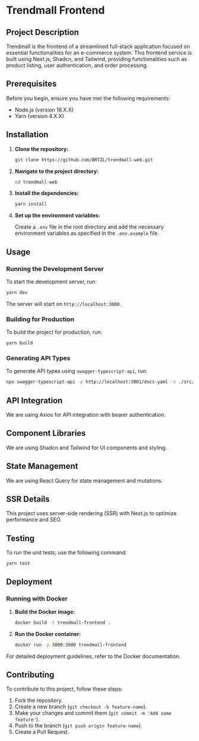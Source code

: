 # Trendmall Frontend

## Project Description

Trendmall is the frontend of a streamlined full-stack application focused on essential functionalities for an e-commerce system. This frontend service is built using Next.js, Shadcn, and Tailwind, providing functionalities such as product listing, user authentication, and order processing.

## Prerequisites

Before you begin, ensure you have met the following requirements:

- Node.js (version 18.X.X)
- Yarn (version 4.X.X)

## Installation

1. **Clone the repository:**

   ```bash
   git clone https://github.com/BRTZL/trendmall-web.git
   ```

2. **Navigate to the project directory:**

   ```bash
   cd trendmall-web
   ```

3. **Install the dependencies:**

   ```bash
   yarn install
   ```

4. **Set up the environment variables:**

   Create a `.env` file in the root directory and add the necessary environment variables as specified in the `.env.example` file.

## Usage

### Running the Development Server

To start the development server, run:

```bash
yarn dev
```

The server will start on `http://localhost:3000`.

### Building for Production

To build the project for production, run:

```bash
yarn build
```

### Generating API Types

To generate API types using `swagger-typescript-api`, run:

```bash
npx swagger-typescript-api -p http://localhost:3001/docs-yaml -o ./src/types -n api.ts --axios
```

## API Integration

We are using Axios for API integration with bearer authentication.

## Component Libraries

We are using Shadcn and Tailwind for UI components and styling.

## State Management

We are using React Query for state management and mutations.

## SSR Details

This project uses server-side rendering (SSR) with Next.js to optimize performance and SEO.

## Testing

To run the unit tests, use the following command:

```bash
yarn test
```

## Deployment

### Running with Docker

1. **Build the Docker image:**

   ```bash
   docker build -t trendmall-frontend .
   ```

2. **Run the Docker container:**

   ```bash
   docker run -p 3000:3000 trendmall-frontend
   ```

For detailed deployment guidelines, refer to the Docker documentation.

## Contributing

To contribute to this project, follow these steps:

1. Fork the repository.
2. Create a new branch (`git checkout -b feature-name`).
3. Make your changes and commit them (`git commit -m 'Add some feature'`).
4. Push to the branch (`git push origin feature-name`).
5. Create a Pull Request.
